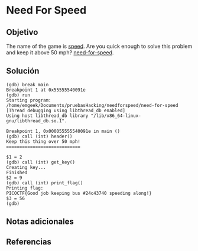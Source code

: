 
#  Need For Speed

## Objetivo
The name of the game is [speed](https://www.youtube.com/watch?v=8piqd2BWeGI). Are you quick enough to solve this problem and keep it above 50 mph? [need-for-speed](https://jupiter.challenges.picoctf.org/static/cd51b2c95be9f3626db6fe6665afb5a3/need-for-speed).

## Solución
```shell
(gdb) break main  
Breakpoint 1 at 0x55555540091e  
(gdb) run  
Starting program: /home/emgeek/Documents/pruebasHacking/needforspeed/need-for-speed    
[Thread debugging using libthread_db enabled]  
Using host libthread_db library "/lib/x86_64-linux-gnu/libthread_db.so.1".  
  
Breakpoint 1, 0x000055555540091e in main ()  
(gdb) call (int) header()  
Keep this thing over 50 mph!  
============================  
  
$1 = 2  
(gdb) call (int) get_key()  
Creating key...  
Finished  
$2 = 9  
(gdb) call (int) print_flag()  
Printing flag:  
PICOCTF{Good job keeping bus #24c43740 speeding along!}  
$3 = 56  
(gdb)
```


## Notas adicionales


## Referencias